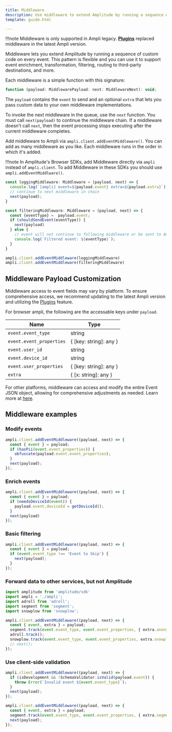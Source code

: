 ```yaml
---
title: Middleware
description: Use middleware to extend Amplitude by running a sequence of custom code on every event. This pattern is flexible and you can use it to support event enrichment, transformation, filtering, routing to third-party destinations, and more.
template: guide.html

---
```


!!!note
    Middleware is only supported in Ampli legacy. **[Plugins](../plugin/)** replaced middleware in the latest Ampli version.

Middleware lets you extend Amplitude by running a sequence of custom code on every event.
 This pattern is flexible and you can use it to support event enrichment, transformation, filtering, routing to third-party destinations, and more.

Each middleware is a simple function with this signature:

```js
function (payload: MiddlewarePayload: next: MiddlewareNext): void;
```

The `payload` contains the `event` to send and an optional `extra` that lets you pass custom data to your own middleware implementations.

To invoke the next middleware in the queue, use the `next` function.
 You must call `next(payload)` to continue the middleware chain. If a middleware doesn't call `next`, then the event processing stops executing after the current middleware completes.

Add middleware to Ampli via `ampli.client.addEventMiddleware()`. You can add as many middleware as you like. Each middleware runs in the order in which it's added.

!!!note
    In Amplitude's Browser SDKs, add Middleware directly via `ampli` instead of `ampli.client`. To add Middleware in these
    SDKs you should use `ampli.addEventMiddlware()`.

```js
const loggingMiddleware: Middleware = (payload, next) => {
  console.log(`[ampli] event=${payload.event} extra=${payload.extra}`);
  // continue to next middleware in chain
  next(payload);
}

const filteringMiddleware: Middleware = (payload, next) => {
  const {eventType} =  payload.event;
  if (shouldSendEvent(eventType)) {
    next(payload)
  } else {
    // event will not continue to following middleware or be sent to Amplitude
    console.log(`Filtered event: ${eventType}`);
  }
}

ampli.client.addEventMiddleware(loggingMiddleware)
ampli.client.addEventMiddleware(filteringMiddleware)
```

## Middleware Payload Customization

Middleware access to event fields may vary by platform. To ensure comprehensive access, we recommend updating to the latest Ampli version and utilizing the [Plugins](./plugin.md) feature.

For browser ampli, the following are the accessable keys under `payload`.

|<div class="med-column">Name</div>|Type|
| - | - |
| `event.event_type` | string |
| `event.event_properties` | { [key: string]: any } |
| `event.user_id` | string |
| `event.device_id` | string |
| `event.user_properties` | { [key: string]: any } |
| `extra` | { [x: string]: any } |

For other platforms, middleware can access and modify the entire Event JSON object, allowing for comprehensive adjustments as needed. Learn more at [here](../../analytics/apis/http-v2-api/#keys-for-the-event-argument).

## Middleware examples

### Modify events

```js
ampli.client.addEventMiddleware((payload, next) => {
  const { event } = payload;
  if (hasPii(event.event_properties)) {
    obfuscate(payload.event.event_properties);
  }
  next(payload);
});
```

### Enrich events

```js
ampli.client.addEventMiddleware((payload, next) => {
  const { event } = payload;
  if (needsDeviceId(event)) {
    payload.event.deviceId = getDeviceId();
  }
  next(payload)
});
```

### Basic filtering

```js
ampli.client.addEventMiddleware((payload, next) => {
  const { event } = payload;
  if (event.event_type !== 'Event to Skip') {
    next(payload);
  }
});
```

### Forward data to other services, but not Amplitude

```js
import amplitude from 'amplitude/sdk'
import ampli = './ampli';
import adroll from 'adroll';
import segment from 'segment';
import snowplow from 'snowplow';

ampli.client.addEventMiddleware((payload, next) => {
  const { event, extra } = payload;
  segment.track(event.event_type, event.event_properties, { extra.anonymousId })
  adroll.track();
  snowplow.track(event.event_type, event.event_properties, extra.snowplow.context);
  // next();
});
```

### Use client-side validation

```js
ampli.client.addEventMiddleware((payload, next) => {
  if (isDevelopment && !SchemaValidator.isValid(payload.event)) {
    throw Error(`Invalid event ${event.event_type}`);
  }
  next(payload);
});

ampli.client.addEventMiddleware((payload, next) => {
  const { event, extra } = payload;
  segment.track(event.event_type, event.event_properties, { extra.segment.anonymousId })
  next(payload);
});
```
